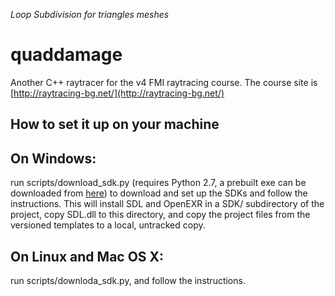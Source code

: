 *Loop Subdivision for triangles meshes*

# quaddamage

Another C++ raytracer for the v4 FMI raytracing course.
The course site is [http://raytracing-bg.net/](http://raytracing-bg.net/)

How to set it up on your machine
--------------------------------

On Windows:
-----------
   run scripts/download_sdk.py (requires Python 2.7, a prebuilt exe can be downloaded from [here](http://raytracing-bg.net/lib/download_sdk.exe)) to download and set up the SDKs and follow the instructions.
   This will install SDL and OpenEXR in a SDK/ subdirectory of the project, copy SDL.dll to this directory, and copy the project files from the versioned templates to a local, untracked copy.

On Linux and Mac OS X:
----------------------
   run scripts/downloda_sdk.py, and follow the instructions.
